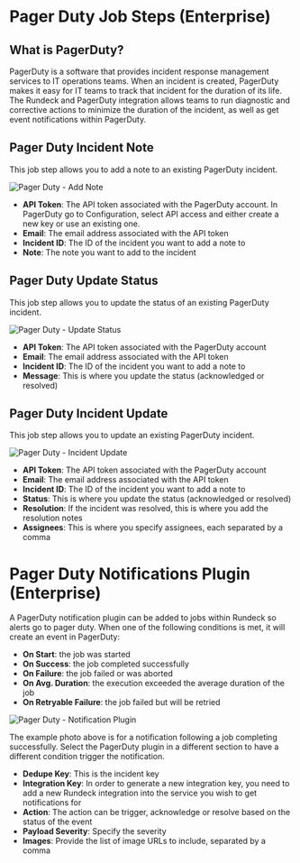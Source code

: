 # Pager Duty Job Steps (Enterprise)

## What is PagerDuty?

PagerDuty is a software that provides incident response management services to IT operations teams. When an incident is created, PagerDuty makes it easy for IT teams to track that incident for the duration of its life. The Rundeck and PagerDuty integration allows teams to run diagnostic and corrective actions to minimize the duration of the incident, as well as get event notifications within PagerDuty.

## Pager Duty Incident Note

This job step allows you to add a note to an existing PagerDuty incident.

![Pager Duty - Add Note](~@assets/img/pagerduty_note.png)

- **API Token**: The API token associated with the PagerDuty account. In PagerDuty go to Configuration, select API access and either create a new key or use an existing one. 
- **Email**: The email address associated with the API token
- **Incident ID**: The ID of the incident you want to add a note to
- **Note**: The note you want to add to the incident

## Pager Duty Update Status

This job step allows you to update the status of an existing PagerDuty incident.

![Pager Duty - Update Status](~@assets/img/pagerduty_status.png)

- **API Token**: The API token associated with the PagerDuty account
- **Email**: The email address associated with the API token
- **Incident ID**: The ID of the incident you want to add a note to
- **Message**: This is where you update the status (acknowledged or resolved)

## Pager Duty Incident Update

This job step allows you to update an existing PagerDuty incident.

![Pager Duty - Incident Update](~@assets/img/pagerduty_update.png)

- **API Token**: The API token associated with the PagerDuty account
- **Email**: The email address associated with the API token
- **Incident ID**: The ID of the incident you want to add a note to
- **Status**: This is where you update the status (acknowledged or resolved)
- **Resolution**: If the incident was resolved, this is where you add the resolution notes
- **Assignees**: This is where you specify assignees, each separated by a comma

# Pager Duty Notifications Plugin (Enterprise)

A PagerDuty notification plugin can be added to jobs within Rundeck so alerts go to pager duty. When one of the following conditions is met, it will create an event in PagerDuty:

- **On Start**: the job was started
- **On Success**: the job completed successfully
- **On Failure**: the job failed or was aborted
- **On Avg. Duration**: the execution exceeded the average duration of the job
- **On Retryable Failure**: the job failed but will be retried

![Pager Duty - Notification Plugin](~@assets/img/pagerduty_notification.png)

The example photo above is for a notification following a job completing successfully. Select the PagerDuty plugin in a different section to have a different condition trigger the notification.

- **Dedupe Key**: This is the incident key
- **Integration Key**: In order to generate a new integration key, you need to add a new Rundeck integration into the service you wish to get notifications for
- **Action**: The action can be trigger, acknowledge or resolve based on the status of the event
- **Payload Severity**: Specify the severity
- **Images**: Provide the list of image URLs to include, separated by a comma



